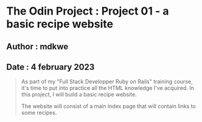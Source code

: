 # The Odin Project : Project 01 - a basic recipe website #
## Author : mdkwe ## 
## Date : 4 february 2023 ## 

> As part of my "Full Stack Developper Ruby on Rails" training course, it's time to put into practice all the HTML knowledge
> I've acquired. In this project, I will build a basic recipe website.
>
> The website will consist of a main index page that will contain links to some recipes.